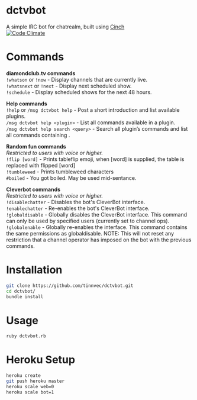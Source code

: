 # dctvbot
A simple IRC bot for chatrealm, built using [Cinch](https://github.com/cinchrb/cinch)  
[![Code Climate](https://codeclimate.com/github/tinnvec/dctvbot/badges/gpa.svg)](https://codeclimate.com/github/tinnvec/dctvbot)  

# Commands
**diamondclub.tv commands**  
`!whatson` or `!now` - Display channels that are currently live.  
`!whatsnext` or `!next` - Display next scheduled show.  
`!schedule` - Display scheduled shows for the next 48 hours.  

**Help commands**  
`!help` or `/msg dctvbot help` - Post a short introduction and list available plugins.  
`/msg dctvbot help <plugin>` - List all commands available in a plugin.  
`/msg dctvbot help search <query>` - Search all plugin’s commands and list all commands containing <query>.  

**Random fun commands**  
_Restricted to users with voice or higher._  
`!flip [word]` - Prints tableflip emoji, when [word] is supplied, the table is replaced with flipped [word]  
`!tumbleweed` -  Prints tumbleweed characters  
`#boiled` - You got boiled. May be used mid-sentance.  

**Cleverbot commands**  
_Restricted to users with voice or higher._  
`!disablechatter` - Disables the bot's CleverBot interface.  
`!enablechatter` - Re-enables the bot's CleverBot interface.  
`!globaldisable` - Globally disables the CleverBot interface. This command can only be used by specified users (currently set to channel ops).  
`!globalenable` - Globally re-enables the interface. This command contains the same permissions as globaldisable. NOTE: This will not reset any restriction that a channel operator has imposed on the bot with the previous commands.

# Installation
```bash
git clone https://github.com/tinnvec/dctvbot.git
cd dctvbot/
bundle install
```

# Usage
```bash
ruby dctvbot.rb
```

# Heroku Setup
```bash
heroku create
git push heroku master
heroku scale web=0
heroku scale bot=1
```
